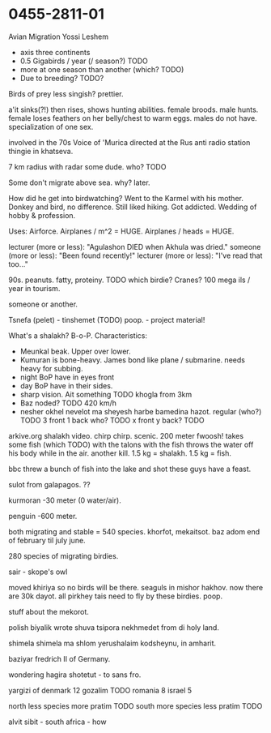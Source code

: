 # 0455-2811-01
  Avian Migration
  Yossi Leshem

* axis three continents
* 0.5 Gigabirds / year (/ season?) TODO
* more at one season than another (which? TODO)
 * Due to breeding? TODO?

Birds of prey less singish? prettier.

a'it sinks(?!) then rises, shows hunting abilities. female broods. male hunts. female loses feathers on her belly/chest to warm eggs. males do not have. specialization of one sex.

involved in the 70s Voice of 'Murica directed at the Rus anti radio station thingie in khatseva.

7 km radius with radar some dude. who? TODO

Some don't migrate above sea. why? later.

How did he get into birdwatching? Went to the Karmel with his mother. Donkey and bird, no difference. Still liked hiking. Got addicted. Wedding of hobby & profession.

Uses:
Airforce. Airplanes / m^2 = HUGE. Airplanes / heads = HUGE.

lecturer (more or less): "Agulashon DIED when Akhula was dried."
someone (more or less): "Been found recently!"
lecturer (more or less): "I've read that too..."

90s. peanuts. fatty, proteiny. TODO which birdie? Cranes? 100 mega ils / year in tourism.

someone or another.

Tsnefa (pelet) - tinshemet (TODO) poop. - project material!

What's a shalakh? B-o-P.
Characteristics:
* Meunkal beak. Upper over lower.
* Kumuran is bone-heavy. James bond like plane / submarine. needs heavy for subbing.
* night BoP have in eyes front
* day BoP have in their sides.
* sharp vision. Ait something TODO khogla from 3km
* Baz noded? TODO 420 km/h 
* nesher okhel nevelot ma sheyesh harbe bamedina hazot.
regular (who?) TODO 3 front 1 back
who? TODO x front y back? TODO

arkive.org shalakh video. chirp chirp. scenic. 200 meter fwoosh! takes some fish (which TODO) with the talons with the fish throws the water off his body while in the air. another kill. 1.5 kg = shalakh. 1.5 kg = fish.

bbc threw a bunch of fish into the lake and shot these guys have a feast.

sulot from galapagos. ??

kurmoran -30 meter (0 water/air).

penguin -600 meter.

both migrating and stable = 540 species.
khorfot, mekaitsot.
baz adom end of february til july june.


280 species of migrating birdies.

sair - skope's owl

moved khiriya so no birds will be there. seaguls in mishor hakhov. now there are 30k dayot. all pirkhey tais need to fly by these birdies. poop.

stuff about the mekorot.

polish biyalik wrote shuva tsipora nekhmedet from di holy land.

shimela shimela ma shlom yerushalaim kodsheynu, in amharit.

baziyar fredrich II of Germany.

wondering hagira shotetut - to sans fro.

yargizi of denmark 12 gozalim TODO
romania 8
israel 5

north less species more pratim TODO
south more species less pratim TODO

alvit sibit - south africa - how
